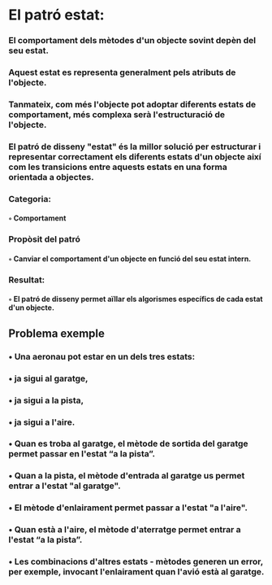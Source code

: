 <h1>El patró estat:</h1>

  <h3>El comportament dels mètodes d'un objecte sovint depèn del seu estat.</h3>
  <h3>Aquest estat es representa generalment pels atributs de l'objecte.</h3>
  <h3>Tanmateix, com més l'objecte pot adoptar diferents estats de comportament, més complexa serà l'estructuració de l'objecte.</h3>
  <h3>El patró de disseny "estat" és la millor solució per estructurar i representar correctament els diferents estats d'un objecte així com les transicions entre aquests estats en una forma orientada a objectes.</h3>

  <h3>Categoria:</h3>
<h4>◦ Comportament</h4>
  <h3>Propòsit del patró</h3>
<h4>◦ Canviar el comportament d'un objecte en funció del seu estat intern.</h4>
  <h3>Resultat:</h3>
<h4>◦ El patró de disseny permet aïllar els algorismes específics de cada estat d'un objecte.</h4>

<h2>Problema exemple</h2>

<h3>• Una aeronau pot estar en un dels tres estats:</h3>
<h3>• ja sigui al garatge,</h3>
<h3>• ja sigui a la pista,</h3>
<h3>• ja sigui a l'aire.</h3>
<h3>• Quan es troba al garatge, el mètode de sortida del garatge permet passar en l'estat “a la pista”.</h3>
<h3>• Quan a la pista, el mètode d'entrada al garatge us permet entrar a l'estat "al garatge".</h3>
<h3>• El mètode d'enlairament permet passar a l'estat "a l'aire".</h3>
<h3>• Quan està a l'aire, el mètode d'aterratge permet entrar a l'estat “a la pista”.</h3>
<h3>• Les combinacions d'altres estats - mètodes generen un error, per exemple, invocant l'enlairament quan l'avió està al garatge.</h3>
